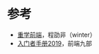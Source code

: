 # 参考

- [重学前端](https://time.geekbang.org/column/intro/154)，程劭非（winter）
- [入门者手册2019](https://www.yuque.com/fe9/basic)，前端九部
